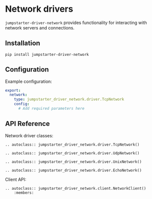 # Network drivers

`jumpstarter-driver-network` provides functionality for interacting with network
servers and connections.

## Installation

```shell
pip install jumpstarter-driver-network
```

## Configuration

Example configuration:

```yaml
export:
  network:
    type: jumpstarter_driver_network.driver.TcpNetwork
    config:
      # Add required parameters here
```

## API Reference

Network driver classes:

```{eval-rst}
.. autoclass:: jumpstarter_driver_network.driver.TcpNetwork()
```

```{eval-rst}
.. autoclass:: jumpstarter_driver_network.driver.UdpNetwork()
```

```{eval-rst}
.. autoclass:: jumpstarter_driver_network.driver.UnixNetwork()
```

```{eval-rst}
.. autoclass:: jumpstarter_driver_network.driver.EchoNetwork()
```

Client API:

```{eval-rst}
.. autoclass:: jumpstarter_driver_network.client.NetworkClient()
    :members:
```
